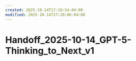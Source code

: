 ```yaml
---
created: 2025-10-14T17:19:54-04:00
modified: 2025-10-14T17:20:06-04:00
---
```


# Handoff_2025-10-14_GPT-5-Thinking_to_Next_v1

